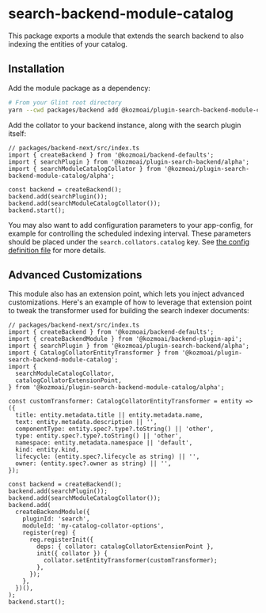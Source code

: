 # search-backend-module-catalog

This package exports a module that extends the search backend to also indexing the entities of your catalog.

## Installation

Add the module package as a dependency:

```bash
# From your Glint root directory
yarn --cwd packages/backend add @kozmoai/plugin-search-backend-module-catalog
```

Add the collator to your backend instance, along with the search plugin itself:

```tsx
// packages/backend-next/src/index.ts
import { createBackend } from '@kozmoai/backend-defaults';
import { searchPlugin } from '@kozmoai/plugin-search-backend/alpha';
import { searchModuleCatalogCollator } from '@kozmoai/plugin-search-backend-module-catalog/alpha';

const backend = createBackend();
backend.add(searchPlugin());
backend.add(searchModuleCatalogCollator());
backend.start();
```

You may also want to add configuration parameters to your app-config, for example for controlling the scheduled indexing interval. These parameters should be placed under the `search.collators.catalog` key. See [the config definition file](https://github.com/kozmoai/glint/blob/master/plugins/search-backend-module-catalog/config.d.ts) for more details.

## Advanced Customizations

This module also has an extension point, which lets you inject advanced customizations. Here's an example of how to leverage that extension point to tweak the transformer used for building the search indexer documents:

```tsx
// packages/backend-next/src/index.ts
import { createBackend } from '@kozmoai/backend-defaults';
import { createBackendModule } from '@kozmoai/backend-plugin-api';
import { searchPlugin } from '@kozmoai/plugin-search-backend/alpha';
import { CatalogCollatorEntityTransformer } from '@kozmoai/plugin-search-backend-module-catalog';
import {
  searchModuleCatalogCollator,
  catalogCollatorExtensionPoint,
} from '@kozmoai/plugin-search-backend-module-catalog/alpha';

const customTransformer: CatalogCollatorEntityTransformer = entity => ({
  title: entity.metadata.title || entity.metadata.name,
  text: entity.metadata.description || '',
  componentType: entity.spec?.type?.toString() || 'other',
  type: entity.spec?.type?.toString() || 'other',
  namespace: entity.metadata.namespace || 'default',
  kind: entity.kind,
  lifecycle: (entity.spec?.lifecycle as string) || '',
  owner: (entity.spec?.owner as string) || '',
});

const backend = createBackend();
backend.add(searchPlugin());
backend.add(searchModuleCatalogCollator());
backend.add(
  createBackendModule({
    pluginId: 'search',
    moduleId: 'my-catalog-collator-options',
    register(reg) {
      reg.registerInit({
        deps: { collator: catalogCollatorExtensionPoint },
        init({ collator }) {
          collator.setEntityTransformer(customTransformer);
        },
      });
    },
  })(),
);
backend.start();
```
